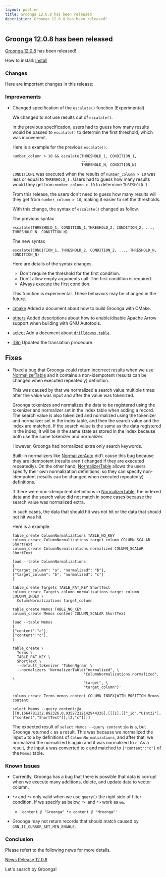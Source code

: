 ```yaml
---
layout: post.en
title: Groonga 12.0.8 has been released
description: Groonga 12.0.8 has been released!
---
```


## Groonga 12.0.8 has been released

[Groonga 12.0.8](/docs/news.html#release-12-0-8) has been released!

How to install: [Install](/docs/install.html)

### Changes

Here are important changes in this release:

### Improvements

* Changed specification of the `escalate()` function (Experimental).
  
  We changed to not use results out of `escalate()`.
  
  In the previous specification, users had to guess how many results would be passed to `escalate()` to determin the first threshold, which was incovenient.

  Here is a example for the previous `escalate()`.

  ```
  number_column > 10 && escalate(THRESHOLD_1, CONDITION_1,
                                 ...,
                                 THRESHOLD_N, CONDITION_N)
  ```

  `CONDITION1` was executed when the results of `number_column > 10` was less or equal to `THRESHOLD_1` . 
  Users had to guess how many results would they get from `number_column > 10` to determine `THRESHOLD_1`.

  From this release, the users don't need to guess how many results will they get from `number_column > 10`, making it easier to set the thresholds.

  With this change, the syntax of `escalate()` changed as follow.

  The previous syntax

  ```
  escalate(THRESHOLD_1, CONDITION_1,THRESHOLD_2, CONDITION_2, ..., THRESHOLD_N, CONDITION_N)
  ```

  The new syntax

  ```
  escalate(CONDITION_1, THRESHOLD_2, CONDITION_2, ..., THRESHOLD_N, CONDITION_N)
  ```

  Here are details of the syntax changes.

  * Don't require the threshold for the first condition.
  * Don't allow empty arguments call. The first condition is required.
  * Always execute the first condition.

  This function is experimental. These behaviors may be changed in the future.

* [cmake](/docs/install/cmake.html) Added a document about how to build Groonga with CMake.

* [others](/docs/install/others.html) Added descriptions about how to enable/disable Apache Arrow support when building with GNU Autotools.

* [select](/docs/reference/commands/select.html) Add a document about [`drilldowns.table`](/docs/reference/commands/select.html#select-drilldowns-label-table).

* [i18n](/docs/contribution/documentation/i18n.html) Updated the translation procedure.

Fixes
-----

* Fixed a bug that Groonga could return incorrect results when we use [NormalizerTable](/ja/docs/reference/normalizers/normalizer_table.html)
  and it contains a non-idempotent (results can be changed when executed repeatedly) definition.
  
  This was caused by that we normalized a search value multiple times: after the value was input and after the value was tokenized.

  Groonga tokenizes and normalizes the data to be registered using the tokenizer and normalizer set in the index table when adding a record.
  The search value is also tokenized and normalized using the tokenizer and normalizer set in the index table, and then the search value and the index are matched.
  If the search value is the same as the data registered in the index, it will be in the same state as stored in the index because both use the same tokenizer and normalizer.

  However, Groonga had normalized extra only search keywords.

  Built-in normalizers like [NormalizerAuto](/ja/docs/reference/normalizers/normalizer_auto.html) did't cause this bug because 
  they are idempotent (results aren't changed if they are executed repeatedly).
  On the other hand, [NormalizerTable](/ja/docs/reference/normalizers/normalizer_table.html)  allows the users specify their own normalization definitions, 
  so they can specify non-idempotent (results can be changed when executed repeatedly) definitions.

  If there were non-idempotent definitions in [NormalizerTable](/ja/docs/reference/normalizers/normalizer_table.html), 
  the indexed data and the search value did not match in some cases because the search value was normalized extra.
  
  In such cases, the data that should hit was not hit or the data that should not hit was hit.

  Here is a example.

  ```
  table_create ColumnNormalizations TABLE_NO_KEY
  column_create ColumnNormalizations target_column COLUMN_SCALAR ShortText
  column_create ColumnNormalizations normalized COLUMN_SCALAR ShortText

  load --table ColumnNormalizations
  [
  {"target_column": "a", "normalized": "b"},
  {"target_column": "b", "normalized": "c"}
  ]

  table_create Targets TABLE_PAT_KEY ShortText
  column_create Targets column_normalizations_target_column COLUMN_INDEX \
    ColumnNormalizations target_column

  table_create Memos TABLE_NO_KEY
  column_create Memos content COLUMN_SCALAR ShortText

  load --table Memos
  [
  {"content":"a"},
  {"content":"c"},
  ]

  table_create \
    Terms \
    TABLE_PAT_KEY \
    ShortText \
    --default_tokenizer 'TokenNgram' \
    --normalizers 'NormalizerTable("normalized", \
                                  "ColumnNormalizations.normalized", \
                                  "target", \
                                  "target_column")'

  column_create Terms memos_content COLUMN_INDEX|WITH_POSITION Memos content

  select Memos --query content:@a
  [[0,1664781132.892326,0.03527212142944336],[[[1],[["_id","UInt32"],["content","ShortText"]],[2,"c"]]]]
  ```

  The expected result of `select Memos --query content:@a` is `a`, but Groonga returned `c` as a result.
  This was because we normalized the input `a` to `b` by definitions of `ColumnNormalizations`, and after that, we normalized the normalized `b`
  again and it was normalized to `c`. As a result, the input `a` was converted to `c` and matched to `{"content":"c"}` of the `Memos` table.

### Known Issues

* Currently, Groonga has a bug that there is possible that data is corrupt when we execute many additions, delete, and update data to vector column.

* `*<` and `*>` only valid when we use `query()` the right side of filter condition.
  If we specify as below, `*<` and `*>` work as `&&`.

    * `'content @ "Groonga" *< content @ "Mroonga"'`

* Groonga may not return records that should match caused by `GRN_II_CURSOR_SET_MIN_ENABLE`.

### Conclusion

Please refert to the following news for more details.

[News Release 12.0.8](/docs/news.html#release-12-0-8)

Let's search by Groonga!
